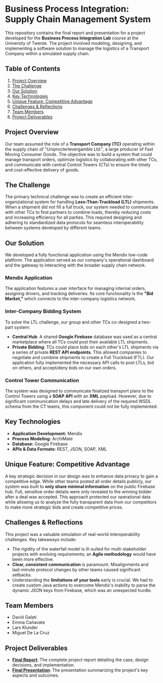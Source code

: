 # Business Process Integration: Supply Chain Management System

This repository contains the final report and presentation for a project developed for the **Business Process Integration Lab** course at the University of Twente. The project involved modeling, designing, and implementing a software solution to manage the logistics of a Transport Company within a simulated supply chain.

## Table of Contents
1.  [Project Overview](#project-overview)
2.  [The Challenge](#the-challenge)
3.  [Our Solution](#our-solution)
4.  [Key Technologies](#key-technologies)
5.  [Unique Feature: Competitive Advantage](#unique-feature-competitive-advantage)
6.  [Challenges & Reflections](#challenges--reflections)
7.  [Team Members](#team-members)
8.  [Project Deliverables](#project-deliverables)

## Project Overview

Our team assumed the role of a **Transport Company (TC)** operating within the supply chain of "Uniprocterlevergamble Ltd.", a large producer of Fast Moving Consumer Goods. The objective was to build a system that could manage transport orders, optimize logistics by collaborating with other TCs, and communicate with central Control Towers (CTs) to ensure the timely and cost-effective delivery of goods.

## The Challenge

The primary technical challenge was to create an efficient inter-organizational system for handling **Less-Than-Truckload (LTL)** shipments. When a shipment did not fill a full truck, our system needed to communicate with other TCs to find partners to combine loads, thereby reducing costs and increasing efficiency for all parties. This required designing and adhering to standardized data protocols for seamless interoperability between systems developed by different teams.

## Our Solution

We developed a fully functional application using the Mendix low-code platform. The application served as our company's operational dashboard and the gateway to interacting with the broader supply chain network.

### Mendix Application
The application features a user interface for managing internal orders, assigning drivers, and tracking deliveries. Its core functionality is the **"Bid Market,"** which connects to the inter-company logistics network.

### Inter-Company Bidding System
To solve the LTL challenge, our group and other TCs co-designed a two-part system:
* **Central Hub**: A shared **Google Firebase** database was used as a central marketplace where all TCs could post their available LTL shipments.
* **Private Bidding**: TCs could place bids on each other's LTL shipments via a series of private **REST API endpoints**. This allowed companies to negotiate and combine shipments to create a Full Truckload (FTL). Our application fully implemented the necessary API calls to post LTLs, bid on others, and accept/deny bids on our own orders.

### Control Tower Communication
The system was designed to communicate finalized transport plans to the Control Towers using a **SOAP API** with an **XML** payload. However, due to significant communication delays and late delivery of the required WSDL schema from the CT teams, this component could not be fully implemented.

## Key Technologies
* **Application Development:** Mendix
* **Process Modeling:** ArchiMate
* **Database:** Google Firebase
* **APIs & Data Formats:** REST, JSON, SOAP, XML

## Unique Feature: Competitive Advantage

A key strategic decision in our design was to enhance data privacy to gain a competitive edge. While other teams posted all order details publicly, our system was built to **only share minimal information** on the public Firebase hub. Full, sensitive order details were only revealed to the winning bidder after a deal was accepted. This approach protected our operational data while allowing us to analyze the fully transparent data from our competitors to make more strategic bids and create competitive prices.

## Challenges & Reflections

This project was a valuable simulation of real-world interoperability challenges. Key takeaways include:
* The rigidity of the waterfall model is ill-suited for multi-stakeholder projects with evolving requirements; an **Agile methodology** would have been more effective.
* **Clear, consistent communication** is paramount. Misalignments and last-minute protocol changes by other teams caused significant setbacks.
* Understanding the **limitations of your tools** early is crucial. We had to create custom Java actions to overcome Mendix's inability to parse the dynamic JSON keys from Firebase, which was an unexpected hurdle.

## Team Members
* David Galati
* Emma Cañavate
* Lars Klunder
* Miguel De La Cruz

## Project Deliverables
* **[Final Report](./group%2025%20BPIL%20Final%20report.pdf)**: The complete project report detailing the case, design decisions, and implementation.
* **[Final Presentation](./g_25_BPIL%20presentation.pdf)**: The presentation summarizing the project's key aspects and outcomes.

